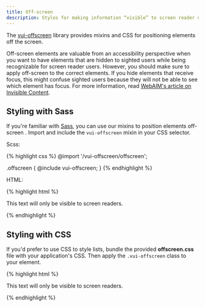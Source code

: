 ```yaml
---
title: Off-screen
description: Styles for making information “visible” to screen reader users but hidden from sighted users.
---
```


The [vui-offscreen](https://github.com/Brightspace/valence-ui-offscreen) library provides mixins and CSS for positioning elements off the screen.

Off-screen elements are valuable from an accessibility perspective when you want to have elements that are hidden to sighted users while being recognizable for screen reader users. However, you should make sure to apply off-screen to the correct elements. If you hide elements that receive focus, this might confuse sighted users because they will not be able to see which element has focus. For more information, read [WebAIM's article on Invisible Content](http://webaim.org/techniques/css/invisiblecontent/).

## Styling with Sass

If you're familiar with [Sass](http://sass-lang.com/), you can use our mixins to position elements off-screen . Import and include the `vui-offscreen` mixin in your CSS selector.

Scss:

{% highlight css %}
@import '<npm module path>/vui-offscreen/offscreen';

.offscreen {
	@include vui-offscreen;
}
{% endhighlight %}

HTML:

{% highlight html %}
<p class="offscreen">
	This text will only be visible to screen readers.
</p>
{% endhighlight %}

## Styling with CSS

If you'd prefer to use CSS to style lists, bundle the provided **offscreen.css** file with your application's CSS. Then apply the `.vui-offscreen` class to your element.

{% highlight html %}
<p class="vui-offscreen">
	This text will only be visible to screen readers.
</p>
{% endhighlight %}
